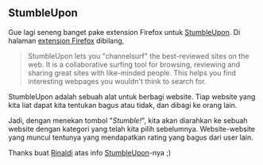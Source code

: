 ## StumbleUpon

[StumbleUpon]: http://www.stumbleupon.com

Gue lagi seneng banget pake extension Firefox untuk [StumbleUpon][]. Di halaman [extension Firefox](https://addons.mozilla.org/extensions/moreinfo.php?id=138&application=firefox) dibilang,

> StumbleUpon lets you "channelsurf" the best-reviewed sites on the web. It is a collaborative
> surfing tool for browsing, reviewing and sharing great sites with like-minded people. This 
> helps you find interesting webpages you wouldn't think to search for.

StumbleUpon adalah sebuah alat untuk berbagi website. Tiap website yang kita liat dapat kita tentukan bagus atau tidak, dan dibagi ke orang lain.

Jadi, dengan menekan tombol "*Stumble!*", kita akan diarahkan ke sebuah website dengan kategori yang telah kita pilih sebelumnya. Website-website yang muncul tentunya yang mendapatkan rating yang bagus dari user lain.

Thanks buat [Rinaldi](http://rinaldi.csui01.net) atas info [StumbleUpon][]-nya ;)

<!-- {"time": "2005-07-30 07:49:32", "title": "StumbleUpon"} -->
